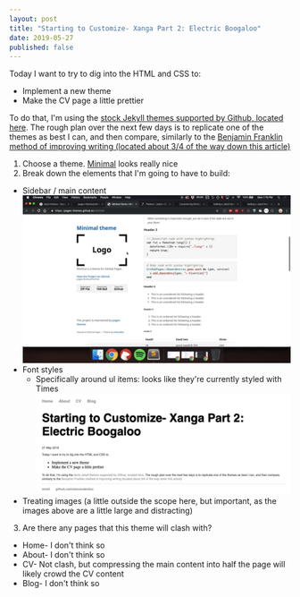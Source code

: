 ```yaml
---
layout: post
title: "Starting to Customize- Xanga Part 2: Electric Boogaloo"
date: 2019-05-27
published: false
---
```


Today I want to try to dig into the HTML and CSS to:
* Implement a new theme
* Make the CV page a little prettier

To do that, I'm using the [stock Jekyll themes supported by Github, located here](https://pages.github.com/themes/). The rough plan over the next few days is to replicate one of the themes as best I can, and then compare, similarly to the [Benjamin Franklin method of improving writing (located about 3/4 of the way down this article)](https://fs.blog/2012/07/what-is-deliberate-practice/)

1. Choose a theme. [Minimal](https://pages-themes.github.io/minimal/) looks really nice
2. Break down the elements that I'm going to have to build:
  * Sidebar / main content ![gif here](/assets/images/Kapture%202019-05-27%20at%2013.10.07.gif)
  * Font styles
    * Specifically around ul items: looks like they're currently styled with Times ![screenshot here](/assets/images/Screen%20Shot%202019-05-27%20at%201.14.55%20PM.png)
  * Treating images (a little outside the scope here, but important, as the images above are a little large and distracting)
3. Are there any pages that this theme will clash with?
  * Home- I don't think so
  * About- I don't think so
  * CV- Not clash, but compressing the main content into half the page will likely crowd the CV content
  * Blog- I don't think so
